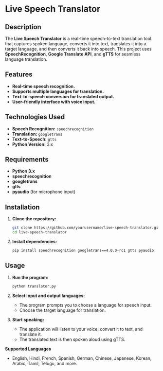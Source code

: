 # **Live Speech Translator**

## Description
The **Live Speech Translator** is a real-time speech-to-text translation tool that captures spoken language, converts it into text, translates it into a target language, and then converts it back into speech. This project uses **SpeechRecognition**, **Google Translate API**, and **gTTS** for seamless language translation.

## Features
- **Real-time speech recognition.**
- **Supports multiple languages for translation.**
- **Text-to-speech conversion for translated output.**
- **User-friendly interface with voice input.**

## Technologies Used
- **Speech Recognition:** `speechrecognition`
- **Translation:** `googletrans`
- **Text-to-Speech:** `gtts`
- **Python Version:** 3.x

## Requirements
- **Python 3.x**
- **speechrecognition**
- **googletrans**
- **gtts**
- **pyaudio** (for microphone input)


## Installation

1. **Clone the repository:**
   ```bash
   git clone https://github.com/yourusername/live-speech-translator.git
   cd live-speech-translator

2. **Install dependencies:**
     ```bash
   pip install speechrecognition googletrans==4.0.0-rc1 gtts pyaudio

## Usage

1. **Run the program:**
    ```bash
    python translator.py

2. **Select input and output languages:**
   - The program prompts you to choose a language for speech input.
   - Choose the target language for translation.
   
3. **Start speaking:**
   - The application will listen to your voice, convert it to text, and translate it.
   - The translated text is then spoken aloud using gTTS.

  **Supported Languages**
  - English, Hindi, French, Spanish, German, Chinese, Japanese, Korean, Arabic, Tamil, Telugu, and more.

